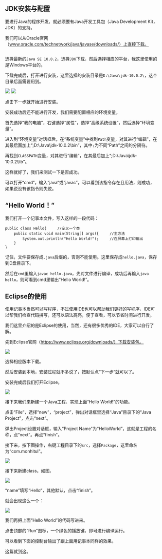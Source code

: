 ## JDK安装与配置
要进行Java的程序开发，就必须要有Java开发工具包（Java Development Kit，JDK）的支持。

我们可以从Oracle官网（www.oracle.com/technetwork/java/javase/downloads/）上直接下载。

<img src="">

选择最新的``Java SE 10.0.2``，选择``JDK``下载，然后选择相应的平台，我这里使用的是Windows平台的。

下载完成后，打开进行安装，这里选择的安装目录是``D:\Java\jdk-10.0.2\``，这个目录后面需要用到。

<img src="xinagdao">

<img src="lujing">

点击下一步就开始进行安装。

安装成功后还不能进行开发，我们需要配置相应的环境变量。

首先选择“我的电脑”，右键选择“属性”，选择“高级系统设置”，然后选择“环境变量”。

进入到“环境变量”对话框后，在“系统变量”中找到``Path``变量，对其进行“编辑”，在其最后面加上“;D:\Java\jdk-10.0.2\bin”，其中``;``为不同“Path”之间的分隔符。

再找到``CLASSPATH``变量，对其进行“编辑”，在其最后加上“;D:\Java\jdk-10.0.2\lib”。

这样就好了，我们来测试一下是否成功。

可以打开“cmd”，输入“java”或“javac”，可以看到该指令存在且用法，则成功，如果说没有该指令则失败。

## “Hello World！”

我们打开一个记事本文件，写入这样的一段代码：
```
public class Hello{		//定义一个类
	public static void main(String[] args){		//主方法
		System.out.println("Hello World!");		//在屏幕上打印输出
	}
}
```

记住，文件要保存成``.java``后缀的，否则不能使用。这里保存成``hello.java``，保存到D盘目录下。

然后在``cmd``里输入``javac hello.java``，先对文件进行编译，成功后再输入``java hello``，则可看到cmd里输出“Hello World!”。

## Eclipse的使用
使用记事本当然可以写程序，不过使用IDE也可以帮助我们更好的写程序，IDE可以帮我们检查代码拼写，还可以语法高亮，便于查看，可以节省时间进行开发。

我们这里介绍的是Eclipse的使用，当然，还有很多优秀的IDE，大家可以自行了解。

先到Eclipse官网（https://www.eclipse.org/downloads/）下载安装包。

<img src="eclipse">

选择相应版本下载。

然后安装到本地，安装过程就不多说了，按默认点“下一步”就可以了。

安装完成后我们打开Eclipse。

<img src="shouye">

接下来我们来新建一个Java工程，实现上面“Hello World!”的功能。

点击“File”，选择“new”，“project”，弹出对话框里选择“Java”目录下的“Java Project”，点击“next”。

弹出Project设置对话框，输入“Project Name”为“HelloWorld”，这就是工程的名称，点“next”。再点“finish”。

接下来，按下图操作，右键工程目录下的``src``，选择``Package``，这里命名为“com.monhitul"。

<img src="xinjian">

接下来新建class，如图。

<img src="newclass">

“name”填写“Hello”，其他默认，点击“finish”。

就会出现这么一个：

<img src="hellojava">

我们再把上面“Hello World”的代码写进来。

点击顶部的“Run”图标，一个绿色的播放键，即可进行编译运行。

可以看到下面的控制台输出了跟上面用记事本同样的效果。

这篇就到这。